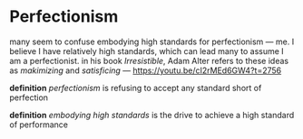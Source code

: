 # Perfectionism

many seem to confuse embodying high standards for perfectionism &mdash; me. I believe I have relatively high standards, which can lead many to assume I am a perfectionist. in his book _Irresistible_, Adam Alter refers to these ideas as _makimizing_ and _satisficing_ &mdash; <https://youtu.be/cI2rMEd6GW4?t=2756>

**definition** _perfectionism_ is refusing to accept any standard short of perfection

**definition** _embodying high standards_ is the drive to achieve a high standard of performance
